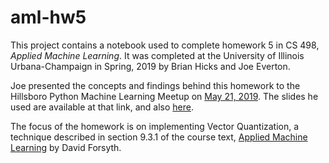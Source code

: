 # aml-hw5
This project contains a notebook used to complete homework 5 in CS 498, _Applied Machine Learning_.  It was completed at the University of Illinois Urbana-Champaign in Spring, 2019 by Brian Hicks and Joe Everton.

Joe presented the concepts and findings behind this homework to the Hillsboro Python Machine Learning Meetup on [May 21, 2019](https://www.meetup.com/Hillsboro-Python-Machine-Learning-Meetup/events/261301275/).  The slides he used are available at that link, and also [here](https://drive.google.com/file/d/1ACzvJjNRUfNwfaHEgcP_Asd9L76hJf_3/view).

The focus of the homework is on implementing Vector Quantization, a technique described in section 9.3.1 of the course text, [Applied Machine Learning](https://link.springer.com/book/10.1007/978-3-030-18114-7) by David Forsyth.
